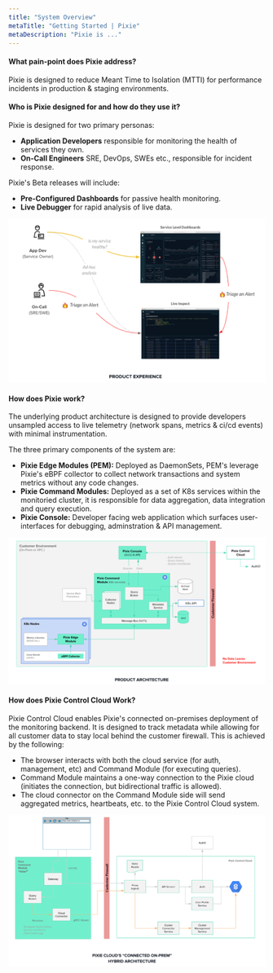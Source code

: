 ```yaml
---
title: "System Overview"
metaTitle: "Getting Started | Pixie"
metaDescription: "Pixie is ..."
---
```


#### What pain-point does Pixie address?

Pixie is designed to reduce Meant Time to Isolation (MTTI) for performance incidents in production & staging environments.


#### Who is Pixie designed for and how do they use it?

Pixie is designed for two primary personas:
- **Application Developers** responsible for monitoring the health of services they own.
- **On-Call Engineers** SRE, DevOps, SWEs etc., responsible for incident response.

Pixie's Beta releases will include:
- **Pre-Configured Dashboards** for passive health monitoring.
- **Live Debugger** for rapid analysis of live data.

![](pixiedocs_product_experience_v4.png)


#### How does Pixie work?
The underlying product architecture is designed to provide developers unsampled access to live telemetry (network spans, metrics & ci/cd events) with minimal instrumentation.

The three primary components of the system are:
- **Pixie Edge Modules (PEM):** Deployed as DaemonSets, PEM's leverage Pixie's eBPF collector to collect network transactions and system metrics without any code changes.
- **Pixie Command Modules:** Deployed as a set of K8s services within the monitoried cluster, it is responsible for data aggregation, data integration and query execution.
- **Pixie Console:** Developer facing web application which surfaces user-interfaces for debugging, adminstration & API management.

![](pixiedocs_system_architecture_v4.png)


#### How does Pixie Control Cloud Work?

Pixie Control Cloud enables Pixie's connected on-premises deployment of the monitoring backend. It is designed to track metadata while allowing for all customer data to stay local behind the customer firewall. This is achieved by the following:

- The browser interacts with both the cloud service (for auth, management, etc) and Command Module (for executing queries). 
- Command Module maintains a one-way connection to the Pixie cloud (initiates the connection, but bidirectional traffic is allowed).
- The cloud connector on the Command Module side will send aggregated metrics, heartbeats, etc. to the Pixie Control Cloud system.



![](pixiedocs_pixiecloud_architecture_v4.png)